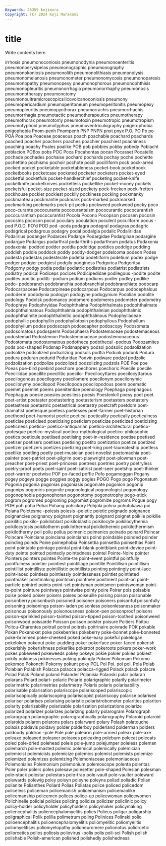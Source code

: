 ```yaml
---
Keywords: 25359 kojimura
Copyright: (C) 2024 Koji Murakami
---
```


# title

Write contents here.



irrhosis
pneumonoconiosis pneumonodynia pneumonoenteritis pneumonoerysipelas pneumonographic pneumonography pneumonokoniosis pneumonolith pneumonolithiasis pneumonolysis
pneumonomelanosis pneumonometer pneumonomycosis pneumonoparesis pneumonopathy pneumonopexy pneumonophorous pneumonophthisis pneumonopleuritis pneumonorrhagia
pneumonorrhaphy pneumonosis pneumonotherapy pneumonotomy pneumonoultramicroscopicsilicovolcanoconiosis pneumony pneumopericardium pneumoperitoneum pneumoperitonitis pneumopexy
pneumopleuritis pneumopyothorax pneumorrachis pneumorrhachis pneumorrhagia pneumotactic pneumotherapeutics pneumotherapy pneumothorax pneumotomy
pneumotoxin pneumotropic pneumotropism pneumotyphoid pneumotyphus pneumoventriculography pnigerophobia pnigophobia Pnom-penh Pnompenh
PNP PNPN pnxt pnyx P.O. PO Po po POA Poa
poa Poaceae poaceous poach poachable poachard poachards poached poacher poachers
poaches poachier poachiest poachiness poaching poachy Poales poalike POB pob
pobbies pobby pobedy Poblacht poblacion POBox pobs POC Poca Pocahontas
pocan Pocasset Pocatello pochade pochades pochaise pochard pochards pochay poche
pochette pochettino pochismo pochoir pochote pocill pocilliform pock pock-arred pocked
pocket pocketable pocketableness pocket-book pocketbook pocketbooks pocketcase pocketed pocketer pocketers
pocket-eyed pocketful pocketfuls pocket-handkerchief pocketing pocket-knife pocketknife pocketknives pocketless pocketlike
pocket-money pockets pocketsful pocket-size pocket-sized pockety pock-frecken pock-fretten pockhouse pockier
pockiest pockily pockiness pocking pockmanky pockmanteau pockmantie pockmark pock-marked pockmarked
pockmarking pockmarks pock-pit pocks pockweed pockwood pocky poco poco-curante pococurante
pococuranteism pococurantic pococurantish pococurantism pococurantist Pocola Pocono Pocopson pocosen pocosin
pocosins pocoson pocul poculary poculation poculent poculiform pocus -pod P.O.D.
PO'd POD pod -poda podagra podagral podagras podagric podagrical podagrous
podagry podal podalgia podalic Podaliriidae Podalirius podanger Podarces Podarge Podargidae
Podarginae podargine podargue Podargus podarthral podarthritis podarthrum podatus Podaxonia podaxonial
podded podder poddia poddidge poddies poddige podding poddish poddle poddock
poddy poddy-dodger podelcoma podeon Podes podesta podestas podesterate podetia podetiiform
podetium podex podge podger podgier podgiest podgily podginess Podgorica Podgoritsa
Podgorny podgy podia podial podiatric podiatries podiatrist podiatrists podiatry podical
Podiceps podices Podicipedidae podilegous -podite podite podites poditic poditti -podium
podium podiums podler podley podlike podo- podobranch podobranchia podobranchial podobranchiate
podocarp Podocarpaceae Podocarpineae podocarpous Podocarpus podocephalous pododerm pododynia podogyn podogyne
podogynium Podolian podolite podology Podolsk podomancy podomere podomeres podometer podometry
Podophrya Podophryidae Podophthalma Podophthalmata podophthalmate podophthalmatous Podophthalmia podophthalmian podophthalmic podophthalmite
podophthalmitic podophthalmous Podophyllaceae podophyllic podophyllin podophyllotoxin podophyllous Podophyllum podophyllum podos
podoscaph podoscapher podoscopy Podosomata podosomatous podosperm Podosphaera Podostemaceae podostemaceous podostemad
Podostemon Podostemonaceae podostemonaceous Podostomata podostomatous podotheca podothecal -podous Podozamites pods
pod-shaped Podsnap Podsnappery podsol podsolic podsolization podsolize podsolized podsolizing podsols
podtia Podunk podunk Podura podura poduran podurid Poduridae Podvin podware
podzol podzolic podzolization podzolize podzolized podzolizing podzols POE Poe poe
Poeas poe-bird poebird poechore poechores poechoric Poecile poecile Poeciliidae poecilite
poecilitic poecilo- Poecilocyttares poecilocyttarous poecilogonous poecilogony poecilomere poecilonym poecilonymic poecilonymy
poecilopod Poecilopoda poecilopodous poem poematic poemet poemlet poems poenitentiae poenology
Poephaga poephagous Poephagus poesie poesies poesiless poesis Poestenkill poesy poet
poet. poet-artist poetaster poetastering poetasterism poetasters poetastery poetastress poetastric poetastrical
poetastry poetcraft poetdom poet-dramatist poetesque poetess poetesses poet-farmer poet-historian poethood
poet-humorist poetic poetical poeticality poetically poeticalness poeticise poeticised poeticising poeticism
poeticize poeticized poeticizing poeticness poetico- poetico-antiquarian poetico-architectural poetico-grotesque poetico-mystical poetico-mythological
poetico-philosophic poetics poeticule poetiised poetiising poet-in-residence poetise poetised poetiser poetisers
poetises poetising poetito poetization poetize poetized poetizer poetizers poetizes poetizing
poet-king poet-laureateship poetless poetlike poetling poetly poet-musician poet-novelist poetomachia poet-painter
poet-patriot poet-pilgrim poet-playwright poet-plowman poet-preacher poet-priest poet-princess poetress poetries poetry
poetryless poetry-proof poets poet-saint poet-satirist poet-seer poetship poet-thinker poet-warrior poetwise
POF po-faced poffle Pofo pogamoggan Pogany pogey pogeys pogge poggies
poggy pogies POGO Pogo pogo Pogonatum Pogonia pogonia pogonias pogoniasis
pogoniate pogonion pogonip pogonips pogoniris pogonite pogonological pogonologist pogonology pogonophobia
pogonophoran pogonotomy pogonotrophy pogo-stick pogrom pogromed pogroming pogromist pogromize pogroms
Pogue pogy POH poh poha Pohai Pohang pohickory Pohjola pohna
pohutukawa poi Poiana Poictesme -poiesis poiesis -poietic poietic poignado poignance
poignancies poignancy poignant poignantly poignard poignet poikile poikilie poikilitic poikilo-
poikiloblast poikiloblastic poikilocyte poikilocythemia poikilocytosis poikilotherm poikilothermal poikilothermic poikilothermism poikilothermy
poil poilu poilus poimenic poimenics poinado poinard Poincar Poincare Poinciana
poinciana poincianas poind poindable poinded poinder poinding poinds Poine poinephobia
Poinsettia poinsettia poinsettias Point point pointable pointage pointal point-blank pointblank
point-device point-duty pointe pointed pointedly pointedness pointel Pointe-Noire pointer Pointers
pointers pointes Pointe-tre point-event pointful pointfully pointfulness pointier pointiest pointillage
pointille Pointillism pointillism pointillist pointilliste pointillistic pointillists pointing pointingly point-lace
point-laced pointless pointlessly pointlessness pointlet pointleted pointmaker pointmaking pointman pointmen
pointment point-on point-particle pointrel points point-set pointsman pointsmen pointswoman point-to-point
pointure pointways pointwise pointy poire Poirer pois poisable poise poised
poiser poisers poises poiseuille poising poison poisonable poisonberry poisonbush poisoned
poisoner poisoners poisonful poisonfully poisoning poisonings poison-laden poisonless poisonlessness poisonmaker
poisonous poisonously poisonousness poison-pen poisonproof poisons poison-sprinkled poison-tainted poison-tipped poison-toothed
poisonweed poisonwood poissarde Poisson poisson poister poisure Poitiers Poitou Poitou-Charentes
poitrail poitrel poitrels poitrinaire poivrade POK pokable Pokan Pokanoket poke
pokeberries pokeberry poke-bonnet poke-bonneted poke-brimmed poke-cheeked poked poke-easy pokeful pokelogan
pokeloken pokeout poke-pudding poker pokerface poker-faced pokerish pokerishly pokerishness pokerlike
pokeroot pokeroots pokers poker-work pokes pokeweed pokeweeds pokey pokeys pokie
pokier pokies pokiest pokily pokiness pokinesses poking pokingly Pokom Pokomam
Pokomo pokomoo Pokonchi Pokorny pokunt poky POL Pol Pol. pol
pol. Pola Polab Polabian Polabish Polacca polacca polacca-rigged Polack polack
polacre Polad Polak Poland poland Polander Polanisia Polanski polar polaran
polarans Polard polari- polaric Polarid polarigraphic polarily polarimeter polarimetric polarimetries
polarimetry Polaris polaris polarisability polarisable polarisation polariscope polariscoped polariscopic polariscopically
polariscoping polariscopist polariscopy polarise polarised polariser polarises polarising polaristic polaristrobometer
polarities polariton polarity polarizability polarizable polarization polarizations polarize polarized polarizer
polarizes polarizing polarly polarogram Polarograph polarograph polarographic polarographically polarography Polaroid
polaroid polaroids polaron polarons polars polarward polary Polash polatouche polaxis
poldavis poldavy polder polderboy polderland polderman polders poldoody poldron -pole
Pole pole polearm pole-armed poleax pole-axe poleaxe poleaxed poleaxer poleaxes
poleaxing poleburn polecat polecats poled pole-dried polehead poleis pole-jump polejumper
poleless poleman polemarch pole-masted polemic polemical polemically polemician polemicist polemicists
polemicize polemics polemist polemists polemize polemized polemizes polemizing Polemoniaceae polemoniaceous
Polemoniales Polemonium polemonium polemoscope polenta polentas Poler poler polers poles
polesaw polesetter pole-shaped Polesian polesman pole-stack polestar polestars pole-trap pole-vault
pole-vaulter poleward polewards polewig poley poleyn poleyne poleyns poliad poliadic
Polian polianite Polianthes Poliard Polias Poliatas police policed policedom policeless
policeman policemanish policemanism policemanlike policemanship policemen polices police-up policewoman policewomen
Polichinelle policial policies policing policize policizer policlinic policy policy-holder policyholder
policyholders policymaker policymaking poliencephalitis poliencephalomyelitis polies Polieus poligar poligarship poligraphical
Polik polilla polimetrum poling Polinices Polinski polio polioencephalitis polioencephalomyelitis poliomyelitic
poliomyelitis poliomyelitises poliomyelopathy polioneuromere polionotus poliorcetic poliorcetics polios poliosis poliovirus
-polis polis poli-sci Polish polish polishable Polish-american polished polishedly polishedness
